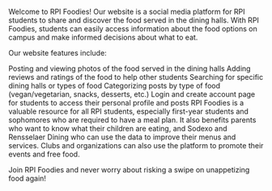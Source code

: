 Welcome to RPI Foodies! Our website is a social media platform for RPI students to share and discover the food served in the dining halls. With RPI Foodies, students can easily access information about the food options on campus and make informed decisions about what to eat.

Our website features include:

Posting and viewing photos of the food served in the dining halls
Adding reviews and ratings of the food to help other students
Searching for specific dining halls or types of food
Categorizing posts by type of food (vegan/vegetarian, snacks, desserts, etc.)
Login and create account page for students to access their personal profile and posts
RPI Foodies is a valuable resource for all RPI students, especially first-year students and sophomores who are required to have a meal plan. It also benefits parents who want to know what their children are eating, and Sodexo and Rensselaer Dining who can use the data to improve their menus and services. Clubs and organizations can also use the platform to promote their events and free food.

Join RPI Foodies and never worry about risking a swipe on unappetizing food again!

